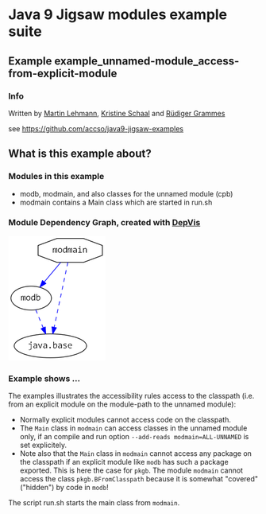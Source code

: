 ﻿# Java 9 Jigsaw modules example suite
## Example example_unnamed-module_access-from-explicit-module

### Info
Written by [Martin Lehmann](https://github.com/mrtnlhmnn), [Kristine Schaal](https://github.com/kristines) and [Rüdiger Grammes](https://github.com/rgrammes) 

see https://github.com/accso/java9-jigsaw-examples

## What is this example about?

### Modules in this example
* modb, modmain, and also classes for the unnamed module (cpb)
* modmain contains a Main class which are started in run.sh

### Module Dependency Graph, created with [DepVis](https://github.com/accso/java9-jigsaw-depvis)
![Example's Module Dependency Graph](moduledependencies.png)

### Example shows ...
The examples illustrates the accessibility rules access to the classpath (i.e. from an explicit module on the module-path to the unnamed module):
- Normally explicit modules cannot access code on the classpath.
- The `Main` class in `modmain` can access classes in the unnamed module only, if an compile and run option `--add-reads modmain=ALL-UNNAMED` is set explicitely. 
- Note also that the `Main` class in `modmain` cannot access any package on the classpath if an explicit module like `modb` has such a package exported. This is here the case for `pkgb`. The module `modmain` cannot access the class `pkgb.BFromClasspath` because it is somewhat "covered" ("hidden") by code in `modb`!

The script run.sh starts the main class from `modmain`.
